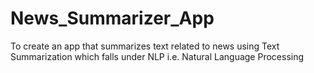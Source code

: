 # News_Summarizer_App
To create an app that summarizes text related to news using Text Summarization which falls under NLP i.e. Natural Language Processing
